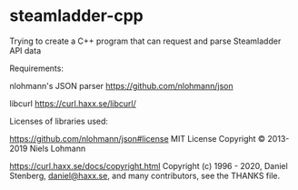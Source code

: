 # steamladder-cpp
Trying to create a C++ program that can request and parse Steamladder API data

Requirements:

nlohmann's JSON parser
https://github.com/nlohmann/json

libcurl
https://curl.haxx.se/libcurl/









Licenses of libraries used:

https://github.com/nlohmann/json#license
MIT License Copyright © 2013-2019 Niels Lohmann

https://curl.haxx.se/docs/copyright.html
Copyright (c) 1996 - 2020, Daniel Stenberg, daniel@haxx.se, and many contributors, see the THANKS file.
